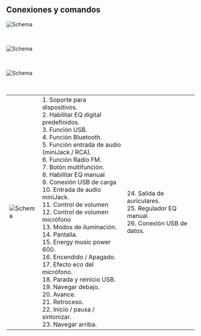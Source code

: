 ## Conexiones y comandos



![Schema](http://static.energysistem.com/images/manuals/42360/59c36d97f1ac2.jpg) <br> <br> <br>

![Schema](http://static.energysistem.com/images/manuals/42360/59c36be0631ad.jpg) <br> <br> <br>

![Schema](http://static.energysistem.com/images/manuals/42360/59bf9eb9cb847.jpg) <br> <br> <br>

|  |  |  |
|:-------|:-------|:-------|
|![Schema](http://static.energysistem.com/images/manuals/42360/59bfa03e97d56.jpg)| 1. Soporte para dispositivos. <br> 2. Habilitar EQ digital predefinidos. <br> 3. Función USB. <br> 4. Función Bluetooth. <br> 5. Función entrada de audio <br> (miniJack / RCA). <br> 6. Función Radio FM. <br> 7. Botón multifunción. <br> 8. Habilitar EQ manual <br> 9. Conexión USB de carga <br> 10. Entrada de audio miniJack. <br> 11. Control de volumen <br> 12. Control de volumen micrófono <br> 13. Modos de iluminación. <br> 14. Pantalla. <br> 15. Energy music power 600. <br> 16. Encendido / Apagado. <br> 17. Efecto eco del micrófono. <br> 18. Parada y reinicio USB. <br> 19. Navegar debajo. <br> 20. Avance. <br> 21. Retroceso. <br> 22. Inicio / pausa / sintonizar. <br> 23. Navegar arriba. | 24. Salida de auriculares. <br> 25. Regulador EQ manual <br> 26. Conexión USB de datos. 




